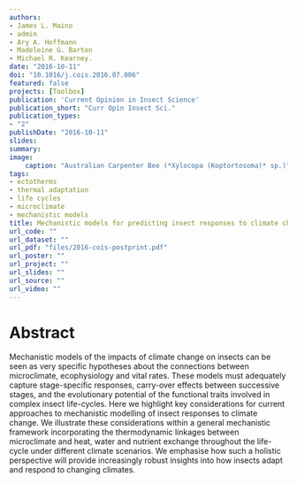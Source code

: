 ```yaml
---
authors:
- James L. Maino
- admin
- Ary A. Hoffmann
- Madeleine G. Barton
- Michael R. Kearney. 
date: "2016-10-11"
doi: "10.1016/j.cois.2016.07.006"
featured: false
projects: [Toolbox]
publication: 'Current Opinion in Insect Science'
publication_short: "Curr Opin Insect Sci."
publication_types:
- "2"
publishDate: "2016-10-11"
slides: 
summary: 
image:
    caption: "Australian Carpenter Bee (*Xylocopa (Koptortosoma)* sp.)"
tags:
- ectotherms
- thermal adaptation
- life cycles
- microclimate
- mechanistic models
title: Mechanistic models for predicting insect responses to climate change
url_code: ""
url_dataset: ""
url_pdf: "files/2016-cois-postprint.pdf"
url_poster: ""
url_project: ""
url_slides: ""
url_source: ""
url_video: ""
---
```


# Abstract

Mechanistic models of the impacts of climate change on insects can be seen as very specific hypotheses about the connections between microclimate, ecophysiology and vital rates. These models must adequately capture stage-specific responses, carry-over effects between successive stages, and the evolutionary potential of the functional traits involved in complex insect life-cycles. Here we highlight key considerations for current approaches to mechanistic modelling of insect responses to climate change. We illustrate these considerations within a general mechanistic framework incorporating the thermodynamic linkages between microclimate and heat, water and nutrient exchange throughout the life-cycle under different climate scenarios. We emphasise how such a holistic perspective will provide increasingly robust insights into how insects adapt and respond to changing climates.